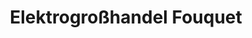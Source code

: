 ---
title: "Elektrogroßhandel Fouquet"
url: /speyer/elektrogrosshandel-fouquet/
shop: Großhandel
---